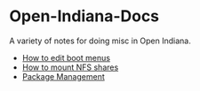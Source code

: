# Open-Indiana-Docs
A variety of notes for doing misc in Open Indiana.

* [How to edit boot menus](edit-boot-menu.md)
* [How to mount NFS shares](mounting-nfs-share.md)
* [Package Management](https://github.com/AdrianKoshka/Open-Indiana-Docs/tree/master/PackageManagement)
